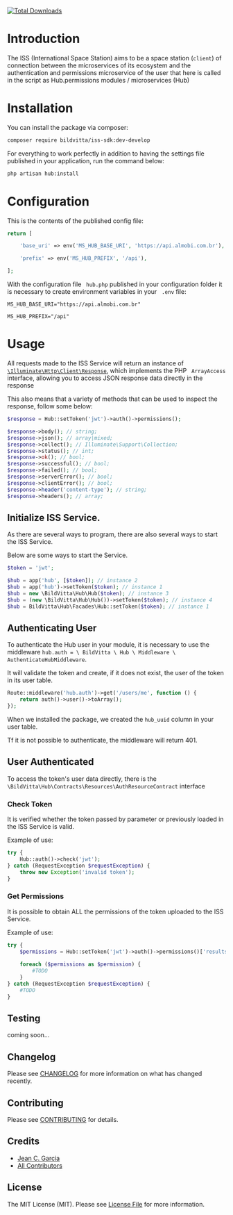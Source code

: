 
[![Total Downloads](https://img.shields.io/packagist/dt/bildvitta/iss-sdk.svg?style=flat-square)](https://packagist.org/packages/bildvitta/iss-sdk)

# Introduction

The ISS (International Space Station) aims to be a space station (`client`) of connection between the microservices of its ecosystem and the authentication and permissions microservice of the user that here is called in the script as Hub.permissions modules / microservices (Hub)

# Installation

You can install the package via composer:

```bash
composer require bildvitta/iss-sdk:dev-develop
```

For everything to work perfectly in addition to having the settings file published in your application, run the command
below:

```bash
php artisan hub:install
```

# Configuration

This is the contents of the published config file:

```php
return [

    'base_uri' => env('MS_HUB_BASE_URI', 'https://api.almobi.com.br'),

    'prefix' => env('MS_HUB_PREFIX', '/api'),

];
```

With the configuration file `` hub.php`` published in your configuration folder it is necessary to create environment
variables in your `` .env`` file:

```dotenv
MS_HUB_BASE_URI="https://api.almobi.com.br"

MS_HUB_PREFIX="/api"
```

# Usage

All requests made to the ISS Service will return an instance of [``\Illuminate\Http\Client\Response``](https://laravel.com/api/8.x/Illuminate/Http/Client/Response.html), which implements
the PHP `` ArrayAccess`` interface, allowing you to access JSON response data directly in the response

This also means that a variety of methods that can be used to inspect the response, follow some below:

````php
$response = Hub::setToken('jwt')->auth()->permissions();

$response->body(); // string;
$response->json(); // array|mixed;
$response->collect(); // Illuminate\Support\Collection;
$response->status(); // int;
$response->ok(); // bool;
$response->successful(); // bool;
$response->failed(); // bool;
$response->serverError(); // bool;
$response->clientError(); // bool;
$response->header('content-type'); // string;
$response->headers(); // array;
````

## Initialize ISS Service.

As there are several ways to program, there are also several ways to start the ISS Service.

Below are some ways to start the Service.

```php
$token = 'jwt';

$hub = app('hub', [$token]); // instance 2
$hub = app('hub')->setToken($token); // instance 1
$hub = new \BildVitta\Hub\Hub($token); // instance 3
$hub = (new \BildVitta\Hub\Hub())->setToken($token); // instance 4
$hub = BildVitta\Hub\Facades\Hub::setToken($token); // instance 1

```

## Authenticating User

To authenticate the Hub user in your module, it is necessary to use the middleware `hub.auth = \ BildVitta \ Hub \ Middleware \ AuthenticateHubMiddleware`.

It will validate the token and create, if it does not exist, the user of the token in its user table.

````php
Route::middleware('hub.auth')->get('/users/me', function () {
    return auth()->user()->toArray();
});
````

When we installed the package, we created the `hub_uuid` column in your user table.

Tf it is not possible to authenticate, the middleware will return 401.

## User Authenticated

To access the token's user data directly, there is the ``\BildVitta\Hub\Contracts\Resources\AuthResourceContract``
interface

### Check Token

It is verified whether the token passed by parameter or previously loaded in the ISS Service is valid.

Example of use:

```php
try {
    Hub::auth()->check('jwt');
} catch (RequestException $requestException) {
    throw new Exception('invalid token');
}
```

### Get Permissions

It is possible to obtain ALL the permissions of the token uploaded to the ISS Service.

Example of use:

```php
try {
    $permissions = Hub::setToken('jwt')->auth()->permissions()['results']; // Implements `ArrayAccess`
    
    foreach ($permissions as $permission) {
        #TODO
    }
} catch (RequestException $requestException) {
    #TODO
}
```

## Testing

coming soon...

## Changelog

Please see [CHANGELOG](CHANGELOG.md) for more information on what has changed recently.

## Contributing

Please see [CONTRIBUTING](CONTRIBUTING.md) for details.

## Credits

- [Jean C. Garcia](https://github.com/SOSTheBlack)
- [All Contributors](../../contributors)

## License

The MIT License (MIT). Please see [License File](LICENSE.md) for more information.

